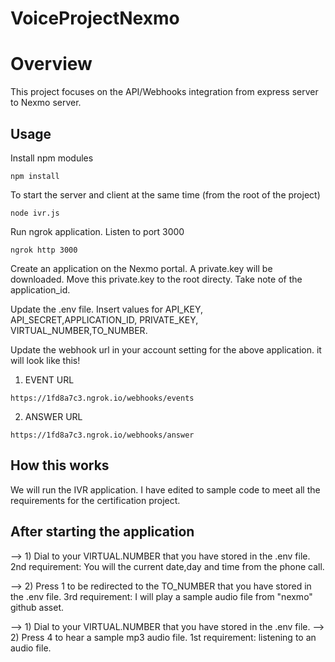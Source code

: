 # VoiceProjectNexmo

# Overview
This project focuses on the API/Webhooks integration from express server to Nexmo server.

## Usage

Install npm modules

```
npm install
```

To start the server and client at the same time (from the root of the project)

```
node ivr.js
```

Run ngrok application. Listen to port 3000
```
ngrok http 3000
```

Create an application on the Nexmo portal. A private.key will be downloaded. Move this private.key to the root directy.
Take note of the application_id. 

Update the .env file. Insert values for API_KEY, API_SECRET,APPLICATION_ID, PRIVATE_KEY, VIRTUAL_NUMBER,TO_NUMBER.

Update the webhook url in your account setting for the above application. it will look like this!
1) EVENT URL
```
https://1fd8a7c3.ngrok.io/webhooks/events
```
2) ANSWER URL
```
https://1fd8a7c3.ngrok.io/webhooks/answer
```


## How this works
We will run the IVR application. I have edited to sample code to meet all the requirements for the certification project.


## After starting the application
--> 1) Dial to your VIRTUAL.NUMBER that you have stored in the .env file.
2nd requirement: You will the current date,day and time from the phone call.

--> 2) Press 1 to be redirected to the TO_NUMBER that you have stored in the .env file.
3rd requirement: I will play a sample audio file from "nexmo" github asset.

--> 1) Dial to your VIRTUAL.NUMBER that you have stored in the .env file.
--> 2) Press 4 to hear a sample mp3 audio file.
1st requirement: listening to an audio file.






